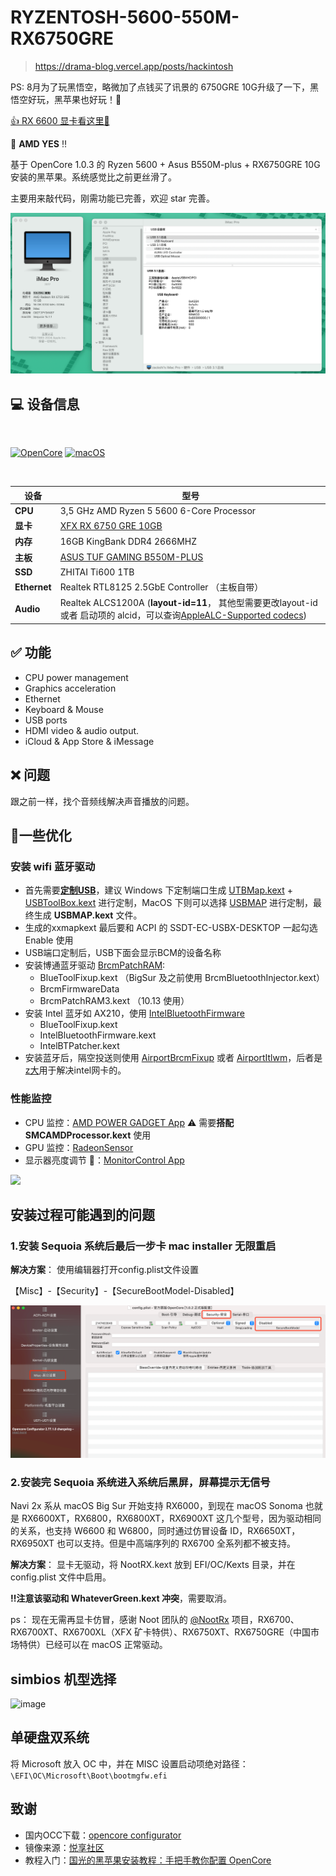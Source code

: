 # RYZENTOSH-5600-550M-RX6750GRE


> https://drama-blog.vercel.app/posts/hackintosh


PS: 8月为了玩黑悟空，略微加了点钱买了讯景的 6750GRE 10G升级了一下，黑悟空好玩，黑苹果也好玩！🥳


[👍 RX 6600 显卡看这里👀](https://github.com/goozyshi/RYZENTOSH-5600-550M-RX6600-6750GRE)

👏 **AMD YES** ‼️

基于 OpenCore 1.0.3 的 Ryzen 5600 + Asus B550M-plus + RX6750GRE 10G 安装的黑苹果。系统感觉比之前更丝滑了。

主要用来敲代码，刚需功能已完善，欢迎 star 完善。

![](./static/info_6750gre.jpg)

## 💻 设备信息

<br>

[![OpenCore](https://img.shields.io/badge/OpenCore-1.0.3-lightblue.svg)](https://github.com/acidanthera/OpenCorePkg) [![macOS](https://img.shields.io/badge/macOS-15.1.1-F09337.svg)](https://www.apple.com/macos/ventura)

</br>

| **设备**     | **型号**                                                                                                                                                                              |
| ------------ | ------------------------------------------------------------------------------------------------------------------------------------------------------------------------------------- |
| **CPU**      | 3,5 GHz AMD Ryzen 5 5600 6-Core Processor                                                                                                                                             |
| **显卡**     | [XFX RX 6750 GRE 10GB](http://www.xfx.com.cn/graphic_cards/rx-6750gre-10gb-%E9%9B%AA%E7%8B%BC/)                                                                                                                                                         |
| **内存**     | 16GB KingBank DDR4 2666MHZ                                                                                                                                                            |
| **主板**     | [ASUS TUF GAMING B550M-PLUS](https://www.asus.com.cn/motherboards-components/motherboards/tuf-gaming/tuf-gaming-b550m-plus/)                                                          |
| **SSD**      | ZHITAI Ti600 1TB                                                                                                                                                                      |  |
| **Ethernet** | Realtek RTL8125 2.5GbE Controller （主板自带）                                                                                                                                        |
| **Audio**    | Realtek ALCS1200A (**layout-id=11**， 其他型需要更改layout-id或者 启动项的 alcid，可以查询[AppleALC-Supported codecs](https://github.com/acidanthera/applealc/wiki/supported-codecs)) |

## ✅ 功能

-  CPU power management
-  Graphics acceleration
-  Ethernet
-  Keyboard & Mouse
-  USB ports
-  HDMI video & audio output.
-  iCloud & App Store & iMessage

## ❌ 问题

跟之前一样，找个音频线解决声音播放的问题。

## 🎉一些优化

### 安装 wifi 蓝牙驱动
- 首先需要[**定制USB**](https://apple.sqlsec.com/6-%E5%AE%9E%E7%94%A8%E5%A7%BF%E5%8A%BF/6-1.html)，建议 Windows 下定制端口生成 [UTBMap.kext](https://github.com/USBToolBox/tool) + [USBToolBox.kext](https://github.com/USBToolBox/kext) 进行定制，MacOS 下则可以选择 [USBMAP](https://github.com/corpnewt/USBMap) 进行定制，最终生成 **USBMAP.kext** 文件。
- 生成的xxmapkext 最后要和 ACPI 的 SSDT-EC-USBX-DESKTOP 一起勾选 Enable 使用
- USB端口定制后，USB下面会显示BCM的设备名称
- 安装博通蓝牙驱动 [BrcmPatchRAM](https://github.com/acidanthera/BrcmPatchRAM):
  - BlueToolFixup.kext （BigSur 及之前使用 BrcmBluetoothInjector.kext）
  - BrcmFirmwareData
  - BrcmPatchRAM3.kext （10.13 使用）
- 安装 Intel 蓝牙如 AX210，使用 [IntelBluetoothFirmware](https://github.com/OpenIntelWireless/IntelBluetoothFirmware)
  - BlueToolFixup.kext
  - IntelBluetoothFirmware.kext
  - IntelBTPatcher.kext
-  安装蓝牙后，隔空投送则使用 [AirportBrcmFixup](https://github.com/acidanthera/AirportBrcmFixup) 或者 [AirportItlwm](https://github.com/OpenIntelWireless/itlwm)，后者是[z大](https://github.com/zxystd)用于解决intel网卡的。

### 性能监控

- CPU 监控：[AMD POWER GADGET App](https://github.com/trulyspinach/SMCAMDProcessor) ⚠️ 需要**搭配 SMCAMDProcessor.kext** 使用
- GPU 监控：[RadeonSensor](https://github.com/aluveitie/RadeonSensor)
- 显示器亮度调节 🔅：[MonitorControl App](https://github.com/MonitorControl/MonitorControl)

![](./static/amd-power-gadget.png)

## 安装过程可能遇到的问题

### 1.安装 Sequoia 系统后最后一步卡 mac installer 无限重启

**解决方案**： 使用编辑器打开config.plist文件设置

【Misc】-【Security】-【SecureBootModel-Disabled】

![](./static/loopboot.png)

### 2.安装完 Sequoia 系统进入系统后黑屏，屏幕提示无信号

Navi 2x 系从 macOS Big Sur 开始支持 RX6000，到现在 macOS Sonoma 也就是 RX6600XT，RX6800，RX6800XT，RX6900XT 这几个型号，因为驱动相同的关系，也支持 W6600 和 W6800，同时通过仿冒设备 ID，RX6650XT，RX6950XT 也可以支持。但是中高端序列的 RX6700 全系列都不被支持。

**解决方案**： 显卡无驱动，将 NootRX.kext 放到 EFI/OC/Kexts 目录，并在 config.plist 文件中启用。

**‼️注意该驱动和 WhateverGreen.kext 冲突**，需要取消。

ps： 现在无需再显卡仿冒，感谢 Noot 团队的 [@NootRx](https://github.com/ChefKissInc/NootRX) 项目，RX6700、RX6700XT、RX6700XL（XFX 矿卡特供）、RX6750XT、RX6750GRE（中国市场特供）已经可以在 macOS 正常驱动。
## simbios 机型选择

![image](https://github.com/user-attachments/assets/37e8de36-06b3-43e0-ad6b-9607af69d8bd)

## 单硬盘双系统

将 Microsoft 放入 OC 中，并在 MISC 设置启动项绝对路径：`\EFI\OC\Microsoft\Boot\bootmgfw.efi`


## 致谢

- 国内OCC下载：[opencore configurator](https://macoshome.com/hackintosh/htools/2100.html)
- 镜像来源：[悦享社区](https://yuexiang.fun/2425.html)
- 教程入门：[国光的黑苹果安装教程：手把手教你配置 OpenCore](https://github.com/sqlsec/Hackintosh/tree/main)
